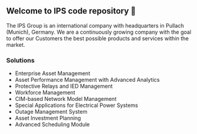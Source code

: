 ## Welcome to IPS code repository 👋

The IPS Group is an international company with headquarters in Pullach (Munich), Germany. We are a continuously growing company with the goal to offer our Customers the best possible products and services within the market.

### Solutions
* Enterprise Asset Management
* Asset Performance Management with Advanced Analytics
* Protective Relays and IED Management
* Workforce Management
* CIM-based Network Model Management
* Special Applications for Electrical Power Systems
* Outage Management System
* Asset Investment Planning
* Advanced Scheduling Module
